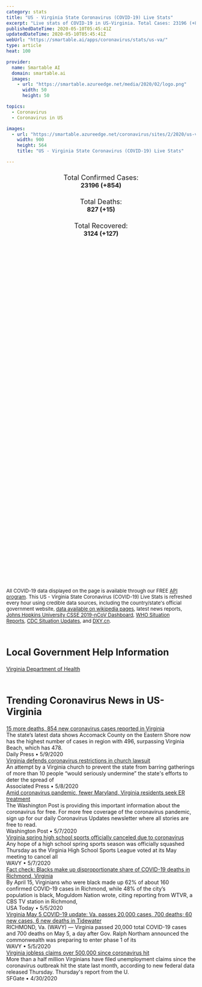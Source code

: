 ```yaml
---
category: stats
title: "US - Virginia State Coronavirus (COVID-19) Live Stats"
excerpt: "Live stats of COVID-19 in US-Virginia. Total Cases: 23196 (+854), Deaths: 827 (+15), Recoveries: 3124(+127)."
publishedDateTime: 2020-05-10T05:45:41Z
updatedDateTime: 2020-05-10T05:45:41Z
webUrl: "https://smartable.ai/apps/coronavirus/stats/us-va/"
type: article
heat: 100

provider:
  name: Smartable AI
  domain: smartable.ai
  images:
    - url: "https://smartable.azureedge.net/media/2020/02/logo.png"
      width: 50
      height: 50

topics:
  - Coronavirus
  - Coronavirus in US

images:
  - url: "https://smartable.azureedge.net/coronavirus/sites/2/2020/us-va.jpg"
    width: 900
    height: 564
    title: "US - Virginia State Coronavirus (COVID-19) Live Stats"

---
```

<div class="total-stats" style="text-align: center;">
    <h3>
	    <div style="font-size: 18px; font-weight: 400;">Total Confirmed Cases:</div>
	    23196 (<span class='red'>+854</span>)
    </h3>
    <h3>
	    <div style="font-size: 18px; font-weight: 400;">Total Deaths:</div>
	    827 (<span class='red'>+15</span>)
    </h3>
    <h3>
	    <div style="font-size: 18px; font-weight: 400;">Total Recovered:</div>
	    3124 (<span class='green'>+127</span>)
    </h3>
</div>

<script type="text/javascript" src="https://www.gstatic.com/charts/loader.js"></script>

<div id="time_series_chart" style="width: 100%; height: 400px;"></div>
<script type="text/javascript">
  google.charts.load('current', {'packages':['corechart']});
  google.charts.setOnLoadCallback(drawChart);
  function drawChart() {
    var data = google.visualization.arrayToDataTable([
      ['Date', 'Total Cases', 'Total Deaths', 'Total Recovered'],
      ['1/22/2020', 0, 0, 0],['1/23/2020', 0, 0, 0],['1/24/2020', 0, 0, 0],['1/25/2020', 0, 0, 0],['1/26/2020', 0, 0, 0],['1/27/2020', 0, 0, 0],['1/28/2020', 0, 0, 0],['1/29/2020', 0, 0, 0],['1/30/2020', 0, 0, 0],['1/31/2020', 0, 0, 0],['2/1/2020', 0, 0, 0],['2/2/2020', 0, 0, 0],['2/3/2020', 0, 0, 0],['2/4/2020', 0, 0, 0],['2/5/2020', 0, 0, 0],['2/6/2020', 0, 0, 0],['2/7/2020', 0, 0, 0],['2/8/2020', 0, 0, 0],['2/9/2020', 0, 0, 0],['2/10/2020', 0, 0, 0],['2/11/2020', 0, 0, 0],['2/12/2020', 0, 0, 0],['2/13/2020', 0, 0, 0],['2/14/2020', 0, 0, 0],['2/15/2020', 0, 0, 0],['2/16/2020', 0, 0, 0],['2/17/2020', 0, 0, 0],['2/18/2020', 0, 0, 0],['2/19/2020', 0, 0, 0],['2/20/2020', 0, 0, 0],['2/21/2020', 0, 0, 0],['2/22/2020', 0, 0, 0],['2/23/2020', 0, 0, 0],['2/24/2020', 0, 0, 0],['2/25/2020', 0, 0, 0],['2/26/2020', 0, 0, 0],['2/27/2020', 0, 0, 0],['2/28/2020', 0, 0, 0],['2/29/2020', 0, 0, 0],['3/1/2020', 0, 0, 0],['3/2/2020', 0, 0, 0],['3/3/2020', 0, 0, 0],['3/4/2020', 0, 0, 0],['3/5/2020', 0, 0, 0],['3/6/2020', 0, 0, 0],['3/7/2020', 0, 0, 0],['3/8/2020', 2, 0, 0],['3/9/2020', 2, 0, 0],['3/10/2020', 8, 0, 0],['3/11/2020', 9, 0, 0],['3/12/2020', 20, 0, 0],['3/13/2020', 37, 0, 0],['3/14/2020', 48, 1, 0],['3/15/2020', 47, 1, 0],['3/16/2020', 55, 2, 0],['3/17/2020', 70, 2, 0],['3/18/2020', 76, 2, 1],['3/19/2020', 103, 2, 1],['3/20/2020', 123, 2, 1],['3/21/2020', 155, 3, 1],['3/22/2020', 241, 6, 1],['3/23/2020', 281, 7, 1],['3/24/2020', 327, 9, 1],['3/25/2020', 421, 13, 1],['3/26/2020', 491, 14, 1],['3/27/2020', 627, 16, 1],['3/28/2020', 754, 17, 1],['3/29/2020', 899, 24, 1],['3/30/2020', 1029, 25, 1],['3/31/2020', 1258, 27, 1],['4/1/2020', 1487, 35, 2],['4/2/2020', 1688, 41, 2],['4/3/2020', 1964, 47, 2],['4/4/2020', 2341, 52, 2],['4/5/2020', 2569, 52, 2],['4/6/2020', 2801, 66, 2],['4/7/2020', 3253, 66, 2],['4/8/2020', 3554, 75, 2],['4/9/2020', 3944, 109, 2],['4/10/2020', 4398, 121, 2],['4/11/2020', 4957, 130, 2],['4/12/2020', 5148, 141, 2],['4/13/2020', 5608, 149, 2],['4/14/2020', 6035, 157, 721],['4/15/2020', 6351, 195, 721],['4/16/2020', 6729, 208, 721],['4/17/2020', 7318, 231, 721],['4/18/2020', 7870, 258, 721],['4/19/2020', 8339, 277, 721],['4/20/2020', 8782, 300, 721],['4/21/2020', 9412, 324, 721],['4/22/2020', 10044, 349, 721],['4/23/2020', 10767, 373, 721],['4/24/2020', 11546, 436, 721],['4/25/2020', 12366, 438, 1672],['4/26/2020', 12970, 448, 1815],['4/27/2020', 13535, 460, 1815],['4/28/2020', 14339, 493, 1815],['4/29/2020', 14961, 523, 2042],['4/30/2020', 15846, 554, 2104],['5/1/2020', 16770, 580, 2208],['5/2/2020', 17731, 619, 2312],['5/3/2020', 18671, 662, 2497],['5/4/2020', 19492, 687, 2497],['5/5/2020', 20256, 713, 2497],['5/6/2020', 20256, 715, 2734],['5/7/2020', 21570, 769, 2734],['5/8/2020', 22342, 812, 2997],['5/9/2020', 23196, 827, 3124],
    ]);
    var options = {
      curveType: 'none',
      chartArea: {'width': '80%', 'height': '80%'},
      legend: { position: 'top' },
      lineWidth: 5,
      colors: ['#f60109', '#444444', '#81B71F']
    };
    var chart = new google.visualization.LineChart(document.getElementById('time_series_chart'));
    chart.draw(data, options);
  }
</script>

<div id="geo_chart" style="width: 100%; height: 500px;"></div>
<script type="text/javascript">
  google.charts.load('current', {
    'packages':['geochart'],
    'mapsApiKey': 'AIzaSyDk1HhVhLaveyKrUhhHZ5YwzIpEcbdal6U'
  });
  google.charts.setOnLoadCallback(drawRegionsMap);
  function drawRegionsMap() {
    var data = google.visualization.arrayToDataTable([
      ['LATITUDE', 'LONGITUDE', 'DESCRIPTION', 'Total Cases', 'Total Deaths'],
      [37.9299, -75.662, "Accomack", 496, 7],[38.9085, -77.2405, "Fairfax", 5610, 230],[38.1266, -78.4386, "Albemarle", 119, 4],[38.6473, -77.3459, "Prince William", 2548, 47],[38.8185, -77.0861, "Alexandria", 1142, 30],[38.8816, -77.091, "Arlington", 1332, 60],[37.7985, -79.7903, "Alleghany", 6, 0],[37.6133, -77.4768, "Henrico", 1054, 110],[37.3366, -77.9882, "Amelia", 18, 1],[37.4487, -79.1057, "Amherst", 15, 1],[39.0768, -77.6536, "Loudoun", 1127, 30],[37.3273, -77.3194, "Chesterfield", 765, 26],[37.3591, -78.8269, "Appomattox", 22, 0],[38.4362, -78.8735, "Harrisonburg", 578, 21],[36.7335, -76.0435, "Virginia Beach", 478, 17],[38.1618, -78.8413, "Augusta", 64, 1],[37.9603, -76.761, "Richmond", 512, 18],[37.3866, -79.7253, "Bedford", 38, 1],[36.6778, -76.3024, "Chesapeake", 325, 9],[38.4597, -77.3806, "Stafford", 354, 2],[37.3783, -79.8206, "Botetourt", 30, 3],[38.4465, -78.9228, "Rockingham", 339, 1],[36.6179, -82.1607, "Bristol", 2, 0],[36.8508, -76.2859, "Norfolk", 290, 5],[38.7479, -77.4838, "Manassas", 358, 3],[36.5759, -77.9839, "Brunswick", 17, 0],[37.2679, -76.7052, "James", 170, 15],[37.2754, -82.0988, "Buchanan", 16, 0],[37.5541, -78.5514, "Buckingham", 246, 1],[36.6953, -76.6398, "Suffolk", 215, 19],[37.7343004, -79.3539238, "Buena Vista", 8, 0],[37.1051, -76.5185, "Newport News", 152, 10],[37.3426, -78.9863, "Campbell", 13, 0],[37.7772, -77.5161, "Hanover", 163, 16],[37.9856, -77.5244, "Caroline", 38, 2],[36.5815, -80.6688, "Carroll", 28, 0],[36.8468, -76.354, "Portsmouth", 202, 8],[37.3441, -77.0687, "Charles", 21, 1],[37.0551, -76.3629, "Hampton", 138, 3],[38.2042, -77.6078, "Spotsylvania", 239, 4],[36.9933, -78.6009, "Charlotte", 12, 0],[38.0375, -78.4855, "Charlottesville", 66, 2],[38.4705, -78.0001, "Culpeper", 253, 5],[39.0902, -78.223, "Frederick", 162, 2],[37.0836, -76.6747, "Isle of Wight", 108, 3],[36.5762, -78.1107, "Mecklenburg", 118, 10],[39.0933, -78.0601, "Clarke", 16, 0],[38.5769, -78.5027, "Page", 128, 12],[37.265, -77.3969, "Colonial Heights", 65, 6],[37.7785, -79.9868, "Covington", 1, 0],[38.654, -77.637, "Fauquier", 168, 4],[36.5778, -77.1989, "Southampton", 131, 1],[37.5013, -80.1119, "Craig", 4, 0],[37.8652, -78.2627, "Fluvanna", 79, 6],[37.4914, -78.2577, "Cumberland", 13, 0],[36.5831, -79.4088, "Danville", 39, 1],[38.7394, -78.6513, "Shenandoah", 242, 6],[37.6973, -77.8944, "Goochland", 81, 5],[37.0676, -80.4405, "Montgomery", 64, 1],[36.9853, -77.7219, "Dinwiddie", 25, 0],[36.6953, -77.5356, "Emporia", 47, 3],[37.4003, -79.1909, "Lynchburg", 68, 1],[37.9187, -76.8667, "Essex", 22, 0],[38.7718, -77.445, "Manassas Park", 116, 2],[37.2352, -76.5146, "York", 55, 2],[38.8847, -77.1751, "Falls Church", 37, 4],[36.9118, -80.3184, "Floyd", 3, 0],[38.9231, -78.1033, "Warren", 82, 1],[38.0212, -77.9985, "Louisa", 55, 0],[37.1233, -79.6971, "Franklin", 26, 1],[37.2746, -79.8888, "Roanoke", 93, 1],[37.2959, -78.4002, "Prince Edward", 66, 2],[38.2992, -77.4872, "Fredericksburg", 58, 0],[36.666, -80.9176, "Galax", 34, 0],[39.1735, -78.1746, "Winchester", 64, 0],[37.3315, -80.8083, "Giles", 8, 0],[37.2766, -76.5043, "Gloucester", 27, 1],[36.816, -77.4689, "Greensville", 44, 7],[36.7022, -81.4413, "Grayson", 5, 0],[37.2357, -77.3325, "Prince George", 42, 0],[38.2991, -78.4367, "Greene", 14, 1],[36.6326, -81.7891, "Washington", 42, 3],[37.034, -77.0956, "Sussex", 32, 1],[36.839, -78.7284, "Halifax", 22, 0],[37.2043, -77.3913, "Petersburg", 42, 2],[38.3282, -77.2423, "King George", 38, 4],[38.136, -78.1879, "Orange", 44, 0],[36.7009, -79.9424, "Henry", 22, 1],[38.4116, -79.5809, "Highland", 2, 0],[37.2915, -77.2985, "Hopewell", 33, 0],[37.6683, -76.8782, "King and Queen", 5, 0],[37.5095, -76.9862, "New Kent", 26, 2],[37.7458, -77.1315, "King William", 11, 1],[37.257, -76.0093, "Northampton", 159, 5],[37.6621, -76.4205, "Lancaster", 6, 0],[37.2692, -76.7076, "Williamsburg", 31, 2],[36.7764, -82.9433, "Lee", 10, 0],[37.126, -82.6071, "Wise", 22, 1],[37.7825, -79.444, "Lexington", 6, 0],[38.2565, -76.9784, "Westmoreland", 37, 0],[36.9608, -78.1283, "Lunenburg", 6, 0],[38.3792, -78.2586, "Madison", 20, 1],[36.6827, -79.8636, "Martinsville", 2, 0],[37.4984, -76.2883, "Mathews", 5, 0],[36.8009, -81.6832, "Smyth", 13, 0],[37.3912302, -76.317414, "Matthews", 4, 0],[37.6395, -76.5747, "Middlesex", 10, 0],[37.9161, -78.9382, "Nelson", 10, 0],[37.1812, -78.1307, "Nottoway", 14, 0],[37.0954, -79.3029, "Pittsylvania", 17, 1],[37.5427, -77.9267, "Powhatan", 18, 0],[36.953, -81.0881, "Wythe", 13, 2],[37.92, -76.4785, "Northumberland", 9, 1],[36.9314, -82.6262, "Norton", 2, 0],[36.9342, -80.7255, "Pulaski", 10, 0],[38.1593, -79.0611, "Staunton", 15, 0],[38.0674, -78.9014, "Waynesboro", 21, 0],[36.6344, -80.1985, "Patrick", 4, 0],[37.1318, -76.3569, "Poquoson", 7, 0],[37.2864, -80.0555, "Salem", 31, 0],[37.1229, -80.5587, "Radford", 3, 0],[37.9901, -79.5067, "Rockbridge", 9, 0],[38.6562, -78.2322, "Rappahannock", 7, 0],[36.6401, -82.5782, "Scott", 7, 2],[36.9792, -82.296, "Russell", 6, 0],[37.1371, -76.8333, "Surry", 5, 1],[37.0879, -81.808, "Tazewell", 6, 0],
    ]);
    var options = {
      backgroundColor: {fill:'transparent',stroke:'#FFF' ,strokeWidth:0 }, 
      displayMode: 'markers',
      region: 'US-VA', 
      resolution: 'metros',
      colorAxis: {colors: ['#F27D81', '#f60109']},
      sizeAxis: {minSize:3,  maxSize:12},
    };
    var chart = new google.visualization.GeoChart(document.getElementById('geo_chart'));
    chart.draw(data, options);
  };
</script>

<div id="geo_table"></div>
<script type="text/javascript">
  google.charts.load('current', {'packages':['table']});
  google.charts.setOnLoadCallback(drawTable);
  function drawTable() {
    var data = new google.visualization.DataTable();
    data.addColumn('string', 'Location');
    data.addColumn('number', 'Total Cases');
    data.addColumn('number', 'New Cases');
    data.addColumn('number', 'Active Cases');
    data.addColumn('number', 'Total Deaths');
    data.addColumn('number', 'New Deaths');
    data.addColumn('number', 'Total Recovered');
    data.addRows([
      [{v:"Accomack", f:"Accomack"}, 496, 33, 489, 7, 0, 0],[{v:"Fairfax", f:"Fairfax"}, 5610, 272, 5380, 230, 3, 0],[{v:"Albemarle", f:"Albemarle"}, 119, 3, 115, 4, 0, 0],[{v:"Prince William", f:"Prince William"}, 2548, 74, 2501, 47, 1, 0],[{v:"Alexandria", f:"Alexandria"}, 1142, 32, 1112, 30, 1, 0],[{v:"Arlington", f:"Arlington"}, 1332, 51, 1272, 60, 3, 0],[{v:"Alleghany", f:"Alleghany"}, 6, 0, 6, 0, 0, 0],[{v:"Henrico", f:"Henrico"}, 1054, 22, 944, 110, 0, 0],[{v:"Amelia", f:"Amelia"}, 18, 0, 17, 1, 0, 0],[{v:"Amherst", f:"Amherst"}, 15, 0, 14, 1, 0, 0],[{v:"Loudoun", f:"Loudoun"}, 1127, 57, 1097, 30, 1, 0],[{v:"Chesterfield", f:"Chesterfield"}, 765, 24, 739, 26, 0, 0],[{v:"Appomattox", f:"Appomattox"}, 22, 1, 22, 0, 0, 0],[{v:"Harrisonburg", f:"Harrisonburg"}, 578, 4, 557, 21, 0, 0],[{v:"Virginia Beach", f:"Virginia Beach"}, 478, 9, 461, 17, 0, 0],[{v:"Augusta", f:"Augusta"}, 64, 9, 63, 1, 0, 0],[{v:"Richmond", f:"Richmond"}, 512, 18, 494, 18, 0, 0],[{v:"Bedford", f:"Bedford"}, 38, 1, 37, 1, 0, 0],[{v:"Chesapeake", f:"Chesapeake"}, 325, 9, 316, 9, 0, 0],[{v:"Stafford", f:"Stafford"}, 354, 10, 352, 2, 0, 0],[{v:"Botetourt", f:"Botetourt"}, 30, 0, 27, 3, 0, 0],[{v:"Rockingham", f:"Rockingham"}, 339, 19, 338, 1, 0, 0],[{v:"Bristol", f:"Bristol"}, 2, 0, 2, 0, 0, 0],[{v:"Norfolk", f:"Norfolk"}, 290, 16, 285, 5, 0, 0],[{v:"Manassas", f:"Manassas"}, 358, 3, 355, 3, 0, 0],[{v:"Brunswick", f:"Brunswick"}, 17, 0, 17, 0, 0, 0],[{v:"James", f:"James"}, 170, 0, 155, 15, 0, 0],[{v:"Buchanan", f:"Buchanan"}, 16, 0, 16, 0, 0, 0],[{v:"Buckingham", f:"Buckingham"}, 246, 21, 245, 1, 1, 0],[{v:"Suffolk", f:"Suffolk"}, 215, 6, 196, 19, 0, 0],[{v:"Buena Vista", f:"Buena Vista"}, 8, 0, 8, 0, 0, 0],[{v:"Newport News", f:"Newport News"}, 152, 8, 142, 10, 0, 0],[{v:"Campbell", f:"Campbell"}, 13, 0, 13, 0, 0, 0],[{v:"Hanover", f:"Hanover"}, 163, 8, 147, 16, 1, 0],[{v:"Caroline", f:"Caroline"}, 38, 1, 36, 2, 1, 0],[{v:"Carroll", f:"Carroll"}, 28, 2, 28, 0, 0, 0],[{v:"Portsmouth", f:"Portsmouth"}, 202, 8, 194, 8, 0, 0],[{v:"Charles", f:"Charles"}, 21, 2, 20, 1, 0, 0],[{v:"Hampton", f:"Hampton"}, 138, 3, 135, 3, 0, 0],[{v:"Spotsylvania", f:"Spotsylvania"}, 239, 6, 235, 4, 0, 0],[{v:"Charlotte", f:"Charlotte"}, 12, 1, 12, 0, 0, 0],[{v:"Charlottesville", f:"Charlottesville"}, 66, 0, 64, 2, 0, 0],[{v:"Culpeper", f:"Culpeper"}, 253, 14, 248, 5, 1, 0],[{v:"Frederick", f:"Frederick"}, 162, 12, 160, 2, 0, 0],[{v:"Isle of Wight", f:"Isle of Wight"}, 108, 3, 105, 3, 0, 0],[{v:"Mecklenburg", f:"Mecklenburg"}, 118, 7, 108, 10, 0, 0],[{v:"Clarke", f:"Clarke"}, 16, 0, 16, 0, 0, 0],[{v:"Page", f:"Page"}, 128, 5, 116, 12, 1, 0],[{v:"Colonial Heights", f:"Colonial Heights"}, 65, 0, 59, 6, 0, 0],[{v:"Covington", f:"Covington"}, 1, 0, 1, 0, 0, 0],[{v:"Fauquier", f:"Fauquier"}, 168, 15, 164, 4, 0, 0],[{v:"Southampton", f:"Southampton"}, 131, 2, 130, 1, 0, 0],[{v:"Craig", f:"Craig"}, 4, 0, 4, 0, 0, 0],[{v:"Fluvanna", f:"Fluvanna"}, 79, 1, 73, 6, 0, 0],[{v:"Cumberland", f:"Cumberland"}, 13, 0, 13, 0, 0, 0],[{v:"Danville", f:"Danville"}, 39, 0, 38, 1, 0, 0],[{v:"Shenandoah", f:"Shenandoah"}, 242, 6, 236, 6, 2, 0],[{v:"Goochland", f:"Goochland"}, 81, 0, 76, 5, 0, 0],[{v:"Montgomery", f:"Montgomery"}, 64, 3, 63, 1, 0, 0],[{v:"Dinwiddie", f:"Dinwiddie"}, 25, 0, 25, 0, 0, 0],[{v:"Emporia", f:"Emporia"}, 47, 0, 44, 3, 0, 0],[{v:"Lynchburg", f:"Lynchburg"}, 68, 0, 67, 1, 0, 0],[{v:"Essex", f:"Essex"}, 22, 4, 22, 0, 0, 0],[{v:"Manassas Park", f:"Manassas Park"}, 116, 2, 114, 2, 0, 0],[{v:"York", f:"York"}, 55, 0, 53, 2, 0, 0],[{v:"Falls Church", f:"Falls Church"}, 37, 0, 33, 4, 0, 0],[{v:"Floyd", f:"Floyd"}, 3, 0, 3, 0, 0, 0],[{v:"Warren", f:"Warren"}, 82, 4, 81, 1, 1, 0],[{v:"Louisa", f:"Louisa"}, 55, 2, 55, 0, 0, 0],[{v:"Franklin", f:"Franklin"}, 26, 1, 25, 1, 0, 0],[{v:"Roanoke", f:"Roanoke"}, 93, 2, 92, 1, 0, 0],[{v:"Prince Edward", f:"Prince Edward"}, 66, 1, 64, 2, 0, 0],[{v:"Fredericksburg", f:"Fredericksburg"}, 58, 3, 58, 0, 0, 0],[{v:"Galax", f:"Galax"}, 34, 1, 34, 0, 0, 0],[{v:"Winchester", f:"Winchester"}, 64, 3, 64, 0, 0, 0],[{v:"Giles", f:"Giles"}, 8, 4, 8, 0, 0, 0],[{v:"Gloucester", f:"Gloucester"}, 27, 0, 26, 1, 0, 0],[{v:"Greensville", f:"Greensville"}, 44, 0, 37, 7, 0, 0],[{v:"Grayson", f:"Grayson"}, 5, 0, 5, 0, 0, 0],[{v:"Prince George", f:"Prince George"}, 42, 0, 42, 0, 0, 0],[{v:"Greene", f:"Greene"}, 14, 0, 13, 1, 0, 0],[{v:"Washington", f:"Washington"}, 42, 0, 39, 3, 0, 0],[{v:"Sussex", f:"Sussex"}, 32, 0, 31, 1, 0, 0],[{v:"Halifax", f:"Halifax"}, 22, 2, 22, 0, 0, 0],[{v:"Petersburg", f:"Petersburg"}, 42, 0, 40, 2, 0, 0],[{v:"King George", f:"King George"}, 38, 0, 34, 4, 0, 0],[{v:"Orange", f:"Orange"}, 44, 1, 44, 0, 0, 0],[{v:"Henry", f:"Henry"}, 22, 1, 21, 1, 0, 0],[{v:"Highland", f:"Highland"}, 2, 0, 2, 0, 0, 0],[{v:"Hopewell", f:"Hopewell"}, 33, 0, 33, 0, 0, 0],[{v:"King and Queen", f:"King and Queen"}, 5, 1, 5, 0, 0, 0],[{v:"New Kent", f:"New Kent"}, 26, 0, 24, 2, 0, 0],[{v:"King William", f:"King William"}, 11, 0, 10, 1, 0, 0],[{v:"Northampton", f:"Northampton"}, 159, 10, 154, 5, 2, 0],[{v:"Lancaster", f:"Lancaster"}, 6, 0, 6, 0, 0, 0],[{v:"Williamsburg", f:"Williamsburg"}, 31, 0, 29, 2, 0, 0],[{v:"Lee", f:"Lee"}, 10, 0, 10, 0, 0, 0],[{v:"Wise", f:"Wise"}, 22, 0, 21, 1, 0, 0],[{v:"Lexington", f:"Lexington"}, 6, 0, 6, 0, 0, 0],[{v:"Westmoreland", f:"Westmoreland"}, 37, 2, 37, 0, 0, 0],[{v:"Lunenburg", f:"Lunenburg"}, 6, 1, 6, 0, 0, 0],[{v:"Madison", f:"Madison"}, 20, 0, 19, 1, 0, 0],[{v:"Martinsville", f:"Martinsville"}, 2, 0, 2, 0, 0, 0],[{v:"Mathews", f:"Mathews"}, 5, 2, 5, 0, 0, 0],[{v:"Smyth", f:"Smyth"}, 13, 0, 13, 0, 0, 0],[{v:"Matthews", f:"Matthews"}, 4, 0, 4, 0, 0, 0],[{v:"Middlesex", f:"Middlesex"}, 10, 0, 10, 0, 0, 0],[{v:"Nelson", f:"Nelson"}, 10, 0, 10, 0, 0, 0],[{v:"Nottoway", f:"Nottoway"}, 14, 0, 14, 0, 0, 0],[{v:"Pittsylvania", f:"Pittsylvania"}, 17, 0, 16, 1, 0, 0],[{v:"Powhatan", f:"Powhatan"}, 18, 0, 18, 0, 0, 0],[{v:"Wythe", f:"Wythe"}, 13, 1, 11, 2, 0, 0],[{v:"Northumberland", f:"Northumberland"}, 9, 0, 8, 1, 0, 0],[{v:"Norton", f:"Norton"}, 2, 0, 2, 0, 0, 0],[{v:"Pulaski", f:"Pulaski"}, 10, 0, 10, 0, 0, 0],[{v:"Staunton", f:"Staunton"}, 15, 0, 15, 0, 0, 0],[{v:"Waynesboro", f:"Waynesboro"}, 21, 1, 21, 0, 0, 0],[{v:"Patrick", f:"Patrick"}, 4, 0, 4, 0, 0, 0],[{v:"Poquoson", f:"Poquoson"}, 7, 0, 7, 0, 0, 0],[{v:"Salem", f:"Salem"}, 31, 0, 31, 0, 0, 0],[{v:"Radford", f:"Radford"}, 3, 0, 3, 0, 0, 0],[{v:"Rockbridge", f:"Rockbridge"}, 9, 1, 9, 0, 0, 0],[{v:"Rappahannock", f:"Rappahannock"}, 7, 0, 7, 0, 0, 0],[{v:"Scott", f:"Scott"}, 7, 0, 5, 2, 1, 0],[{v:"Russell", f:"Russell"}, 6, 0, 6, 0, 0, 0],[{v:"Surry", f:"Surry"}, 5, 1, 4, 1, 0, 0],[{v:"Tazewell", f:"Tazewell"}, 6, 0, 6, 0, 0, 0],
    ]);
    data.setProperty(0, 0, 'style', 'min-width:100px');
    var table = new google.visualization.Table(document.getElementById('geo_table'));
    table.draw(data, {allowHtml: true, sortColumn: 2, sortAscending: false, width: '660px', height: '100%'});
  }
</script>

<span style="font-size: 13px">All COVID-19 data displayed on the page is available through our FREE <a href="https://developer.smartable.ai">API program</a>. This US - Virginia State Coronavirus (COVID-19) Live Stats is refreshed every hour using credible data sources, including the country/state's official government website, <a href="https://en.wikipedia.org/wiki/2019%E2%80%9320_coronavirus_pandemic" target="_blank">data available on wikipedia pages</a>, latest news reports, <a href="https://systems.jhu.edu/research/public-health/ncov/" target="_blank">Johns Hopkins University CSSE 2019-nCoV Dashboard</a>, <a href="https://www.who.int/emergencies/diseases/novel-coronavirus-2019/situation-reports" target="_blank">WHO Situation Reports</a>, <a href="https://www.cdc.gov/coronavirus/2019-ncov/index.html" target="_blank">CDC Situation Updates</a>, and <a href="https://ncov.dxy.cn/ncovh5/view/pneumonia" target="_blank">DXY.cn</a>.</span>

<h2 id="news" class="center" style="margin-top: 60px; font-size: 25px;">Local Government Help Information</h2>
<div class="info center">
<a href="http://www.vdh.virginia.gov/surveillance-and-investigation/novel-coronavirus/" target="_blank">Virginia Department of Health</a>
</div>
<h2 id="news" class="center" style="margin-top: 60px; font-size: 25px;">Trending Coronavirus News in US-Virginia</h2>
<div class="row">
<div class="col-md-6 col-sm-12">
  <div class="content-card">
	<a href="https://www.dailypress.com/news/health/vp-nw-may-9-coronavirus-numbers-20200509-4utdi5dntzhutghwh7rt57mg7e-story.html"><div class="card-image" style="background-image: url(https://www.dailypress.com/resizer/P_GoRahJ00EBJv2HZlOL6Wk9M5I=/1200x0/top/arc-anglerfish-arc2-prod-tronc.s3.amazonaws.com/public/2ZS7YFYMG5BPNNWCI5IYJC6Z6U.jpg)"></div></a>
	<div class="content">
		<div class="card-title"><a href="https://www.dailypress.com/news/health/vp-nw-may-9-coronavirus-numbers-20200509-4utdi5dntzhutghwh7rt57mg7e-story.html">15 more deaths, 854 new coronavirus cases reported in Virginia</a></div>
		<div class="card-excerpt">The state’s latest data shows Accomack County on the Eastern Shore now has the highest number of cases in region with 496, surpassing Virginia Beach, which has 478.</div>
		<div class="card-meta">
			<span class="card-provider">Daily Press</span> • <span class="card-date">5/9/2020</span>
		</div>
	</div>
  </div>
</div>
<div class="col-md-6 col-sm-12">
  <div class="content-card">
	<a href="https://apnews.com/e8e3e00f7017adef8eee9a8a68127a87"><div class="card-image" style="background-image: url(https://storage.googleapis.com/afs-prod/media/989d7cc476ab4e5a83081031e8a2710e/3000.jpeg)"></div></a>
	<div class="content">
		<div class="card-title"><a href="https://apnews.com/e8e3e00f7017adef8eee9a8a68127a87">Virginia defends coronavirus restrictions in church lawsuit</a></div>
		<div class="card-excerpt">An attempt by a Virginia church to prevent the state from barring gatherings of more than 10 people “would seriously undermine” the state's efforts to deter the spread of</div>
		<div class="card-meta">
			<span class="card-provider">Associated Press</span> • <span class="card-date">5/8/2020</span>
		</div>
	</div>
  </div>
</div>
<div class="col-md-6 col-sm-12">
  <div class="content-card">
	<a href="https://www.washingtonpost.com/local/amid-coronavirus-pandemic-fewer-maryland-residents-seek-er-treatment/2020/05/07/acc42a20-9068-11ea-9e23-6914ee410a5f_story.html"><div class="card-image" style="background-image: url(https://www.washingtonpost.com/resizer/u2cCzVmH0dqN2bpZW8A7bZ9yLUg=/1440x0/smart/arc-anglerfish-washpost-prod-washpost.s3.amazonaws.com/public/JNXIRXUQR4I6VEZCUKPHL374SM.jpg)"></div></a>
	<div class="content">
		<div class="card-title"><a href="https://www.washingtonpost.com/local/amid-coronavirus-pandemic-fewer-maryland-residents-seek-er-treatment/2020/05/07/acc42a20-9068-11ea-9e23-6914ee410a5f_story.html">Amid coronavirus pandemic, fewer Maryland, Virginia residents seek ER treatment</a></div>
		<div class="card-excerpt">The Washington Post is providing this important information about the coronavirus for free. For more free coverage of the coronavirus pandemic, sign up for our daily Coronavirus Updates newsletter where all stories are free to read.</div>
		<div class="card-meta">
			<span class="card-provider">Washington Post</span> • <span class="card-date">5/7/2020</span>
		</div>
	</div>
  </div>
</div>
<div class="col-md-6 col-sm-12">
  <div class="content-card">
	<a href="https://www.wavy.com/sports/local-sports/virginia-spring-high-school-sports-officially-canceled-due-to-coronavirus/"><div class="card-image" style="background-image: url(https://www.wavy.com/wp-content/uploads/sites/3/2020/05/thumbnail_Coronavirus-Update-3.png?w=1280&h=720&crop=1)"></div></a>
	<div class="content">
		<div class="card-title"><a href="https://www.wavy.com/sports/local-sports/virginia-spring-high-school-sports-officially-canceled-due-to-coronavirus/">Virginia spring high school sports officially canceled due to coronavirus</a></div>
		<div class="card-excerpt">Any hope of a high school spring sports season was officially squashed Thursday as the Virginia High School Sports League voted at its May meeting to cancel all</div>
		<div class="card-meta">
			<span class="card-provider">WAVY</span> • <span class="card-date">5/7/2020</span>
		</div>
	</div>
  </div>
</div>
<div class="col-md-6 col-sm-12">
  <div class="content-card">
	<a href="https://www.usatoday.com/story/news/factcheck/2020/05/05/fact-check-blacks-make-up-all-covid-19-deaths-richmond-virginia/3086558001/"><div class="card-image" style="background-image: url(https://www.gannett-cdn.com/presto/2020/04/23/USAT/164103d7-066f-4250-886c-536b77a1cf48-i-95_virginia.JPG?auto=webp&crop=5433,3057,x0,y0&format=pjpg&width=1200)"></div></a>
	<div class="content">
		<div class="card-title"><a href="https://www.usatoday.com/story/news/factcheck/2020/05/05/fact-check-blacks-make-up-all-covid-19-deaths-richmond-virginia/3086558001/">Fact check: Blacks make up disproportionate share of COVID-19 deaths in Richmond, Virginia</a></div>
		<div class="card-excerpt">By April 15, Virginians who were black made up 62% of about 160 confirmed COVID-19 cases in Richmond, while 48% of the city’s population is black, Moguldom Nation wrote, citing reporting from WTVR, a CBS TV station in Richmond,</div>
		<div class="card-meta">
			<span class="card-provider">USA Today</span> • <span class="card-date">5/5/2020</span>
		</div>
	</div>
  </div>
</div>
<div class="col-md-6 col-sm-12">
  <div class="content-card">
	<a href="https://www.wavy.com/news/health/coronavirus/vdh-to-publish-new-covid-19-data-detailing-positive-cases-deaths-and-testing/"><div class="card-image" style="background-image: url(https://www.wavy.com/wp-content/uploads/sites/3/2020/05/COVID-Virginia-May-5-e1588687017934.png?w=660&h=422&crop=1&resize=1280,720)"></div></a>
	<div class="content">
		<div class="card-title"><a href="https://www.wavy.com/news/health/coronavirus/vdh-to-publish-new-covid-19-data-detailing-positive-cases-deaths-and-testing/">Virginia May 5 COVID-19 update: Va. passes 20,000 cases, 700 deaths; 60 new cases, 6 new deaths in Tidewater</a></div>
		<div class="card-excerpt">RICHMOND, Va. (WAVY) — Virginia passed 20,000 total COVID-19 cases and 700 deaths on May 5, a day after Gov. Ralph Northam announced the commonwealth was preparing to enter phase 1 of its</div>
		<div class="card-meta">
			<span class="card-provider">WAVY</span> • <span class="card-date">5/5/2020</span>
		</div>
	</div>
  </div>
</div>
<div class="col-md-6 col-sm-12">
  <div class="content-card">
	<a href="https://www.sfgate.com/news/article/Virginia-jobless-claims-over-500-000-since-15237207.php"><div class="card-image" style="background-image: url(https://s.hdnux.com/photos/01/11/65/25/19354964/7/rawImage.jpg)"></div></a>
	<div class="content">
		<div class="card-title"><a href="https://www.sfgate.com/news/article/Virginia-jobless-claims-over-500-000-since-15237207.php">Virginia jobless claims over 500,000 since coronavirus hit</a></div>
		<div class="card-excerpt">More than a half million Virginians have filed unemployment claims since the coronavirus outbreak hit the state last month, according to new federal data released Thursday. Thursday's report from the U.</div>
		<div class="card-meta">
			<span class="card-provider">SFGate</span> • <span class="card-date">4/30/2020</span>
		</div>
	</div>
  </div>
</div>

</div>

